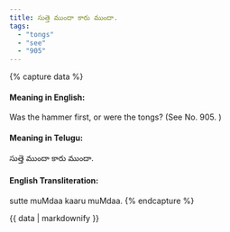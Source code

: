 ```yaml
---
title: సుత్తె ముందా కారు ముందా.
tags:
  - "tongs"
  - "see"
  - "905"
---
```


{% capture data %}
#### Meaning in English:
Was the hammer first, or were the tongs?
(See No. 905. )

#### Meaning in Telugu:
సుత్తె ముందా కారు ముందా.

#### English Transliteration:
sutte muMdaa kaaru muMdaa.
{% endcapture %}

{{ data | markdownify }}

